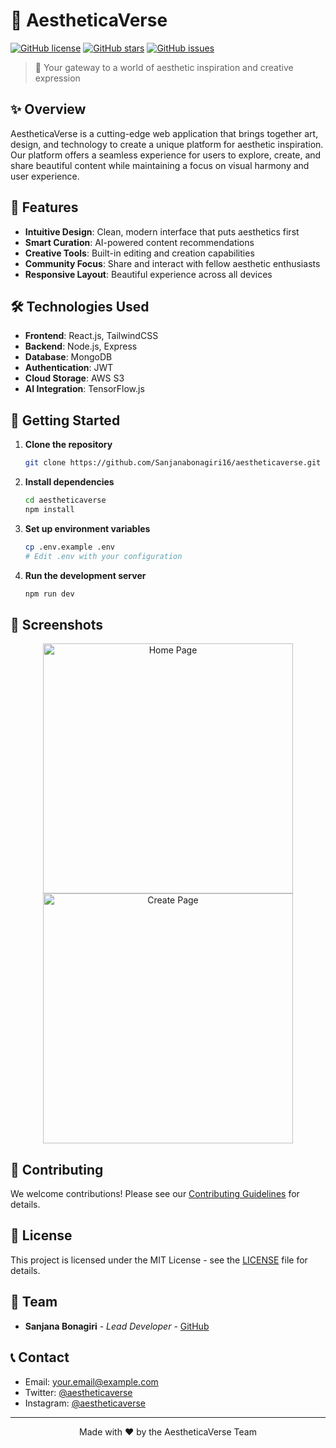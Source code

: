 # 🌟 AestheticaVerse

[![GitHub license](https://img.shields.io/github/license/Sanjanabonagiri16/aestheticaverse)](https://github.com/Sanjanabonagiri16/aestheticaverse/blob/main/LICENSE)
[![GitHub stars](https://img.shields.io/github/stars/Sanjanabonagiri16/aestheticaverse)](https://github.com/Sanjanabonagiri16/aestheticaverse/stargazers)
[![GitHub issues](https://img.shields.io/github/issues/Sanjanabonagiri16/aestheticaverse)](https://github.com/Sanjanabonagiri16/aestheticaverse/issues)

> 🎨 Your gateway to a world of aesthetic inspiration and creative expression

## ✨ Overview

AestheticaVerse is a cutting-edge web application that brings together art, design, and technology to create a unique platform for aesthetic inspiration. Our platform offers a seamless experience for users to explore, create, and share beautiful content while maintaining a focus on visual harmony and user experience.

## 🚀 Features

- **Intuitive Design**: Clean, modern interface that puts aesthetics first
- **Smart Curation**: AI-powered content recommendations
- **Creative Tools**: Built-in editing and creation capabilities
- **Community Focus**: Share and interact with fellow aesthetic enthusiasts
- **Responsive Layout**: Beautiful experience across all devices

## 🛠️ Technologies Used

- **Frontend**: React.js, TailwindCSS
- **Backend**: Node.js, Express
- **Database**: MongoDB
- **Authentication**: JWT
- **Cloud Storage**: AWS S3
- **AI Integration**: TensorFlow.js

## 🌈 Getting Started

1. **Clone the repository**
   ```bash
   git clone https://github.com/Sanjanabonagiri16/aestheticaverse.git
   ```

2. **Install dependencies**
   ```bash
   cd aestheticaverse
   npm install
   ```

3. **Set up environment variables**
   ```bash
   cp .env.example .env
   # Edit .env with your configuration
   ```

4. **Run the development server**
   ```bash
   npm run dev
   ```

## 📱 Screenshots

<div align="center">
  <img src="screenshots/home.png" alt="Home Page" width="400"/>
  <img src="screenshots/create.png" alt="Create Page" width="400"/>
</div>

## 🤝 Contributing

We welcome contributions! Please see our [Contributing Guidelines](CONTRIBUTING.md) for details.

## 📄 License

This project is licensed under the MIT License - see the [LICENSE](LICENSE) file for details.

## 👥 Team

- **Sanjana Bonagiri** - *Lead Developer* - [GitHub](https://github.com/Sanjanabonagiri16)

## 📞 Contact

- Email: your.email@example.com
- Twitter: [@aestheticaverse](https://twitter.com/aestheticaverse)
- Instagram: [@aestheticaverse](https://instagram.com/aestheticaverse)

---

<div align="center">
  Made with ❤️ by the AestheticaVerse Team
</div>
